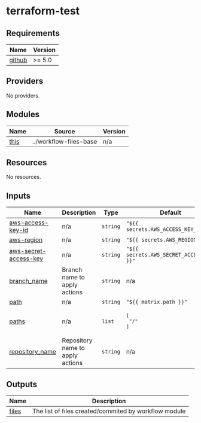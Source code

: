 # terraform-test

<!-- BEGINNING OF PRE-COMMIT-TERRAFORM DOCS HOOK -->
## Requirements

| Name | Version |
|------|---------|
| <a name="requirement_github"></a> [github](#requirement\_github) | >= 5.0 |

## Providers

No providers.

## Modules

| Name | Source | Version |
|------|--------|---------|
| <a name="module_this"></a> [this](#module\_this) | ../workflow-files-base | n/a |

## Resources

No resources.

## Inputs

| Name | Description | Type | Default | Required |
|------|-------------|------|---------|:--------:|
| <a name="input_aws-access-key-id"></a> [aws-access-key-id](#input\_aws-access-key-id) | n/a | `string` | `"${{ secrets.AWS_ACCESS_KEY_ID }}"` | no |
| <a name="input_aws-region"></a> [aws-region](#input\_aws-region) | n/a | `string` | `"${{ secrets.AWS_REGION}}"` | no |
| <a name="input_aws-secret-access-key"></a> [aws-secret-access-key](#input\_aws-secret-access-key) | n/a | `string` | `"${{ secrets.AWS_SECRET_ACCESS_KEY }}"` | no |
| <a name="input_branch_name"></a> [branch\_name](#input\_branch\_name) | Branch name to apply actions | `string` | n/a | yes |
| <a name="input_path"></a> [path](#input\_path) | n/a | `string` | `"${{ matrix.path }}"` | no |
| <a name="input_paths"></a> [paths](#input\_paths) | n/a | `list` | <pre>[<br>  "/"<br>]</pre> | no |
| <a name="input_repository_name"></a> [repository\_name](#input\_repository\_name) | Repository name to apply actions | `string` | n/a | yes |

## Outputs

| Name | Description |
|------|-------------|
| <a name="output_files"></a> [files](#output\_files) | The list of files created/commited by workflow module |
<!-- END OF PRE-COMMIT-TERRAFORM DOCS HOOK -->
